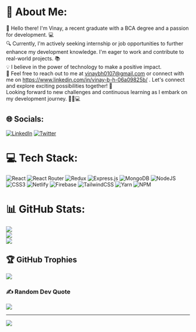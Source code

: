# 💫 About Me:
👋 Hello there! I'm Vinay, a recent graduate with a BCA degree and a passion for development.  💻<br>🔍 Currently, I'm actively seeking internship or job opportunities to further enhance my development knowledge. I'm eager to work and contribute to real-world projects. 📚<br>💡 I believe in the power of technology to make a positive impact.<br>📧 Feel free to reach out to me at vinaybh0107@gmail.com or connect with me on https://www.linkedin.com/in/vinay-b-h-06a09825b/ . Let's connect and explore exciting possibilities together! 🔗<br>Looking forward to new challenges and continuous learning as I embark on my development journey. 🌟🚀💻


## 🌐 Socials:
[![LinkedIn](https://img.shields.io/badge/LinkedIn-%230077B5.svg?logo=linkedin&logoColor=white)](https://linkedin.com/in/https://www.linkedin.com/in/vinay-b-h-06a09825b/) [![Twitter](https://img.shields.io/badge/Twitter-%231DA1F2.svg?logo=Twitter&logoColor=white)](https://twitter.com/https://twitter.com/VinayBH1554211) 

# 💻 Tech Stack:
![React](https://img.shields.io/badge/react-%2320232a.svg?style=for-the-badge&logo=react&logoColor=%2361DAFB) ![React Router](https://img.shields.io/badge/React_Router-CA4245?style=for-the-badge&logo=react-router&logoColor=white) ![Redux](https://img.shields.io/badge/redux-%23593d88.svg?style=for-the-badge&logo=redux&logoColor=white) ![Express.js](https://img.shields.io/badge/express.js-%23404d59.svg?style=for-the-badge&logo=express&logoColor=%2361DAFB) ![MongoDB](https://img.shields.io/badge/MongoDB-%234ea94b.svg?style=for-the-badge&logo=mongodb&logoColor=white) ![NodeJS](https://img.shields.io/badge/node.js-6DA55F?style=for-the-badge&logo=node.js&logoColor=white) ![CSS3](https://img.shields.io/badge/css3-%231572B6.svg?style=for-the-badge&logo=css3&logoColor=white) ![Netlify](https://img.shields.io/badge/netlify-%23000000.svg?style=for-the-badge&logo=netlify&logoColor=#00C7B7) ![Firebase](https://img.shields.io/badge/firebase-%23039BE5.svg?style=for-the-badge&logo=firebase) ![TailwindCSS](https://img.shields.io/badge/tailwindcss-%2338B2AC.svg?style=for-the-badge&logo=tailwind-css&logoColor=white) ![Yarn](https://img.shields.io/badge/yarn-%232C8EBB.svg?style=for-the-badge&logo=yarn&logoColor=white) ![NPM](https://img.shields.io/badge/NPM-%23000000.svg?style=for-the-badge&logo=npm&logoColor=white)
# 📊 GitHub Stats:
![](https://github-readme-stats.vercel.app/api?username=vinaybh01&theme=radical&hide_border=true&include_all_commits=true&count_private=true)<br/>
![](https://github-readme-streak-stats.herokuapp.com/?user=vinaybh01&theme=radical&hide_border=true)<br/>
![](https://github-readme-stats.vercel.app/api/top-langs/?username=vinaybh01&theme=radical&hide_border=true&include_all_commits=true&count_private=true&layout=compact)

## 🏆 GitHub Trophies
![](https://github-profile-trophy.vercel.app/?username=vinaybh01&theme=radical&no-frame=true&no-bg=false&margin-w=4)

### ✍️ Random Dev Quote
![](https://quotes-github-readme.vercel.app/api?type=horizontal&theme=radical)

---
[![](https://visitcount.itsvg.in/api?id=vinaybh01&icon=2&color=0)](https://visitcount.itsvg.in)

<!-- Proudly created with GPRM ( https://gprm.itsvg.in ) -->
